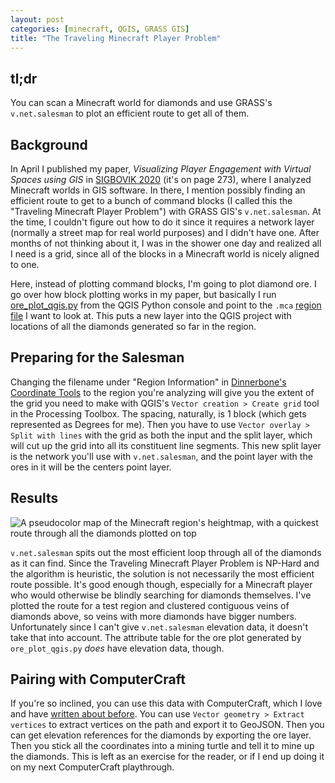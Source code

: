 ```yaml
---
layout: post
categories: [minecraft, QGIS, GRASS GIS]
title: "The Traveling Minecraft Player Problem"
---
```

## tl;dr
You can scan a Minecraft world for diamonds and use GRASS's `v.net.salesman` to plot an efficient route to get all of them.

## Background
In April I published my paper, *Visualizing Player Engagement with Virtual Spaces using GIS* in [SIGBOVIK 2020](http://sigbovik.org/2020/proceedings.pdf) (it's on page 273), where I analyzed Minecraft worlds in GIS software. In there, I mention possibly finding an efficient route to get to a bunch of command blocks (I called this the "Traveling Minecraft Player Problem") with GRASS GIS's `v.net.salesman`. At the time, I couldn't figure out how to do it since it requires a network layer (normally a street map for real world purposes) and I didn't have one. After months of not thinking about it, I was in the shower one day and realized all I need is a grid, since all of the blocks in a Minecraft world is nicely aligned to one.

Here, instead of plotting command blocks, I'm going to plot diamond ore. I go over how block plotting works in my paper, but basically I run [ore_plot_qgis.py](https://github.com/fechan/MCGS/blob/master/ore_plot_qgis.py) from the QGIS Python console and point to the `.mca` [region file](https://minecraft.gamepedia.com/Anvil_file_format) I want to look at. This puts a new layer into the QGIS project with locations of all the diamonds generated so far in the region.

## Preparing for the Salesman
Changing the filename under "Region Information" in [Dinnerbone's Coordinate Tools](https://dinnerbone.com/minecraft/tools/coordinates/) to the region you're analyzing will give you the extent of the grid you need to make with QGIS's `Vector creation > Create grid` tool in the Processing Toolbox. The spacing, naturally, is 1 block (which gets represented as Degrees for me). Then you have to use `Vector overlay > Split with lines` with the grid as both the input and the split layer, which will cut up the grid into all its constituent line segments. This new split layer is the network you'll use with `v.net.salesman`, and the point layer with the ores in it will be the centers point layer.

## Results
![A pseudocolor map of the Minecraft region's heightmap, with a quickest route through all the diamonds plotted on top](/blog/assets/images/salesman.png)

`v.net.salesman` spits out the most efficient loop through all of the diamonds as it can find. Since the Traveling Minecraft Player Problem is NP-Hard and the algorithm is heuristic, the solution is not necessarily the most efficient route possible. It's good enough though, especially for a Minecraft player who would otherwise be blindly searching for diamonds themselves. I've plotted the route for a test region and clustered contiguous veins of diamonds above, so veins with more diamonds have bigger numbers. Unfortunately since I can't give `v.net.salesman` elevation data, it doesn't take that into account. The attribute table for the ore plot generated by `ore_plot_qgis.py` *does* have elevation data, though.

## Pairing with ComputerCraft
If you're so inclined, you can use this data with ComputerCraft, which I love and have [written about before](https://fechan.github.io/blog/vein-mining-strategies-with-computercraft-1/). You can use `Vector geometry > Extract vertices` to extract vertices on the path and export it to GeoJSON. Then you can get elevation references for the diamonds by exporting the ore layer. Then you stick all the coordinates into a mining turtle and tell it to mine up the diamonds. This is left as an exercise for the reader, or if I end up doing it on my next ComputerCraft playthrough.